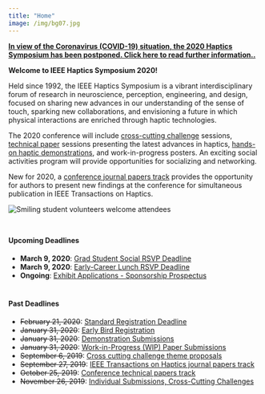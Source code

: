 ```yaml
---
title: "Home"
image: /img/bg07.jpg
---
```



[**In view of the Coronavirus (COVID-19) situation, the 2020 Haptics Symposium has been postponed. Click here to read further information..**](/attending/health-information/)

**Welcome to IEEE Haptics Symposium 2020!**

Held since 1992, the IEEE Haptics Symposium is a vibrant interdisciplinary forum of research in neuroscience, perception, engineering, and design, focused on sharing new advances in our understanding of the sense of touch, sparking new collaborations, and envisioning a future in which physical interactions are enriched through haptic technologies.  

The 2020 conference will include [cross-cutting challenge](/presenting/cross-cutting-challenges/) sessions, [technical paper](/presenting/technical-papers/) sessions presenting the latest advances in haptics,  [hands-on haptic demonstrations](/presenting/demos), and work-in-progress posters. An exciting social activities program will provide opportunities for socializing and networking.

New for 2020, a [conference journal papers track](/presenting/transactions-on-haptics-early-submission) provides the opportunity for authors to present new findings at the conference for simultaneous publication in IEEE Transactions on Haptics.

![Smiling student volunteers welcome attendees](/img/slide-image-6-crop.jpg)

<hr style="height:12px; visibility:hidden;" />

#### Upcoming Deadlines

* **March 9, 2020**: [Grad Student Social RSVP Deadline](/attending/social-events/)
* **March 9, 2020**: [Early-Career Lunch RSVP Deadline](/attending/social-events/)
* **Ongoing**: [Exhibit Applications - Sponsorship Prospectus](/sponsors/)

<hr style="height:6px; visibility:hidden;" />

#### Past Deadlines

* ~~February 21, 2020~~: [Standard Registration Deadline](/attending/registration/)
* ~~January 31, 2020~~: [Early Bird Registration](/attending/registration/)
* ~~January 31, 2020~~: [Demonstration Submissions](/presenting/demos/)
* ~~January 31, 2020~~: [Work-in-Progress (WIP) Paper Submissions](/presenting/work-in-progress-wip-papers/)
* ~~September 6, 2019~~: [Cross cutting challenge theme proposals](/presenting/cross-cutting-challenges/)
* ~~September 27, 2019~~: [IEEE Transactions on Haptics journal papers track](/presenting/transactions-on-haptics-early-submission)
* ~~October 25, 2019~~: [Conference technical papers track](/presenting/technical-papers/)
* ~~November 26, 2019~~: [Individual Submissions, Cross-Cutting Challenges](/presenting/cross-cutting-challenges/)

<br>
